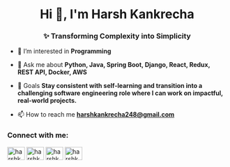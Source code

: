 <h1 align="center">Hi 👋, I'm Harsh Kankrecha</h1>
<h3 align="center">✨ Transforming Complexity into Simplicity</h3>

- 👀 I’m interested in **Programming**

- 💬 Ask me about **Python, Java, Spring Boot, Django, React, Redux, REST API, Docker, AWS**

- 📌 Goals **Stay consistent with self-learning and transition into a challenging software engineering role where I can work on impactful, real-world projects.**

- 📫 How to reach me **harshkankrecha248@gmail.com**

<h3 align="left">Connect with me:</h3>
<p align="left">
<a href="https://instagram.com/harshk_52" target="blank"><img align="center" src="https://raw.githubusercontent.com/rahuldkjain/github-profile-readme-generator/master/src/images/icons/Social/instagram.svg" alt="harshk_52" height="30" width="40" /></a>
<a href="https://www.hackerrank.com/harshkankrecha52" target="blank"><img align="center" src="https://raw.githubusercontent.com/rahuldkjain/github-profile-readme-generator/master/src/images/icons/Social/hackerrank.svg" alt="harshkankrecha52" height="30" width="40" /></a>
<a href="https://codeforces.com/profile/harshk_52" target="blank"><img align="center" src="https://raw.githubusercontent.com/rahuldkjain/github-profile-readme-generator/master/src/images/icons/Social/codeforces.svg" alt="harshk_52" height="30" width="40" /></a>
<a href="https://www.leetcode.com/harshk_52" target="blank"><img align="center" src="https://raw.githubusercontent.com/rahuldkjain/github-profile-readme-generator/master/src/images/icons/Social/leet-code.svg" alt="harshk_52" height="30" width="40" /></a>
</p>
